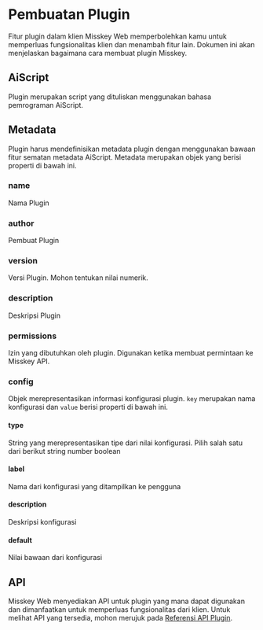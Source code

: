 # Pembuatan Plugin
Fitur plugin dalam klien Misskey Web memperbolehkan kamu untuk memperluas fungsionalitas klien dan menambah fitur lain.
Dokumen ini akan menjelaskan bagaimana cara membuat plugin Misskey.

## AiScript
Plugin merupakan script yang dituliskan menggunakan bahasa pemrograman AiScript.

## Metadata
Plugin harus mendefinisikan metadata plugin dengan menggunakan bawaan fitur sematan metadata AiScript.
Metadata merupakan objek yang berisi properti di bawah ini.

### name
Nama Plugin

### author
Pembuat Plugin

### version
Versi Plugin. Mohon tentukan nilai numerik.

### description
Deskripsi Plugin

### permissions
Izin yang dibutuhkan oleh plugin. Digunakan ketika membuat permintaan ke Misskey API.

### config
Objek merepresentasikan informasi konfigurasi plugin.
`key` merupakan nama konfigurasi dan `value` berisi properti di bawah ini.

#### type
String yang merepresentasikan tipe dari nilai konfigurasi. Pilih salah satu dari berikut
string number boolean

#### label
Nama dari konfigurasi yang ditampilkan ke pengguna

#### description
Deskripsi konfigurasi 

#### default
Nilai bawaan dari konfigurasi

## API
Misskey Web menyediakan API untuk plugin yang mana dapat digunakan dan dimanfaatkan untuk memperluas fungsionalitas dari klien.
Untuk melihat API yang tersedia, mohon merujuk pada [Referensi API Plugin](./plugin-api-reference.md).
